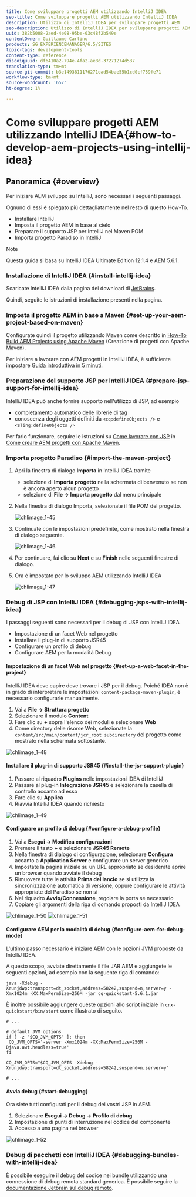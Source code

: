 ```yaml
---
title: Come sviluppare progetti AEM utilizzando IntelliJ IDEA
seo-title: Come sviluppare progetti AEM utilizzando IntelliJ IDEA
description: Utilizzo di IntelliJ IDEA per sviluppare progetti AEM
seo-description: Utilizzo di IntelliJ IDEA per sviluppare progetti AEM
uuid: 382b5008-2aed-4e08-95be-03c48f2b549e
contentOwner: Guillaume Carlino
products: SG_EXPERIENCEMANAGER/6.5/SITES
topic-tags: development-tools
content-type: reference
discoiquuid: df6410a2-794e-4fa2-ae8d-37271274d537
translation-type: tm+mt
source-git-commit: b3e1493811176271ead54bae55b1cd0cf759fe71
workflow-type: tm+mt
source-wordcount: '657'
ht-degree: 1%

---
```



# Come sviluppare progetti AEM utilizzando IntelliJ IDEA{#how-to-develop-aem-projects-using-intellij-idea}

## Panoramica {#overview}

Per iniziare AEM sviluppo su IntelliJ, sono necessari i seguenti passaggi.

Ognuno di essi è spiegato più dettagliatamente nel resto di questo How-To.

* Installare IntelliJ
* Imposta il progetto AEM in base al cielo
* Preparare il supporto JSP per IntelliJ nel Maven POM
* Importa progetto Paradiso in IntelliJ

>[!NOTE]
>
>Questa guida si basa su IntelliJ IDEA Ultimate Edition 12.1.4 e AEM 5.6.1.

### Installazione di IntelliJ IDEA {#install-intellij-idea}

Scaricate IntelliJ IDEA dalla pagina dei download di [JetBrains](https://www.jetbrains.com/idea/download/index.html).

Quindi, seguite le istruzioni di installazione presenti nella pagina.

### Imposta il progetto AEM in base a Maven {#set-up-your-aem-project-based-on-maven}

Configurate quindi il progetto utilizzando Maven come descritto in [How-To Build AEM Projects using Apache Maven](/help/sites-developing/ht-projects-maven.md) (Creazione di progetti con Apache Maven).

Per iniziare a lavorare con AEM progetti in IntelliJ IDEA, è sufficiente impostare [Guida introduttiva in 5 minuti](https://maven.apache.org/guides/getting-started/maven-in-five-minutes.html).

### Preparazione del supporto JSP per IntelliJ IDEA {#prepare-jsp-support-for-intellij-idea}

IntelliJ IDEA può anche fornire supporto nell&#39;utilizzo di JSP, ad esempio

* completamento automatico delle librerie di tag
* conoscenza degli oggetti definiti da `<cq:defineObjects />` e `<sling:defineObjects />`

Per farlo funzionare, seguire le istruzioni su [Come lavorare con JSP](/help/sites-developing/ht-projects-maven.md#how-to-work-with-jsps) in [Come creare AEM progetti con Apache Maven](/help/sites-developing/ht-projects-maven.md).

### Importa progetto Paradiso {#import-the-maven-project}

1. Apri la finestra di dialogo **Importa** in IntelliJ IDEA tramite

   * selezione di **Importa progetto** nella schermata di benvenuto se non è ancora aperto alcun progetto
   * selezione di **File -> Importa progetto** dal menu principale

1. Nella finestra di dialogo Importa, selezionate il file POM del progetto.

   ![chlimage_1-45](assets/chlimage_1-45a.png)

1. Continuate con le impostazioni predefinite, come mostrato nella finestra di dialogo seguente.

   ![chlimage_1-46](assets/chlimage_1-46a.png)

1. Per continuare, fai clic su **Next** e su **Finish** nelle seguenti finestre di dialogo.
1. Ora è impostato per lo sviluppo AEM utilizzando IntelliJ IDEA

   ![chlimage_1-47](assets/chlimage_1-47a.png)

### Debug di JSP con IntelliJ IDEA {#debugging-jsps-with-intellij-idea}

I passaggi seguenti sono necessari per il debug di JSP con IntelliJ IDEA

* Impostazione di un facet Web nel progetto
* Installare il plug-in di supporto JSR45
* Configurare un profilo di debug
* Configurare AEM per la modalità Debug

#### Impostazione di un facet Web nel progetto {#set-up-a-web-facet-in-the-project}

IntelliJ IDEA deve capire dove trovare i JSP per il debug. Poiché IDEA non è in grado di interpretare le impostazioni `content-package-maven-plugin`, è necessario configurarle manualmente.

1. Vai a **File -> Struttura progetto**
1. Selezionare il modulo **Content**
1. Fare clic su **+** sopra l&#39;elenco dei moduli e selezionare **Web**
1. Come directory delle risorse Web, selezionate la `content/src/main/content/jcr_root subdirectory` del progetto come mostrato nella schermata sottostante.

![chlimage_1-48](assets/chlimage_1-48a.png)

#### Installare il plug-in di supporto JSR45 {#install-the-jsr-support-plugin}

1. Passare al riquadro **Plugins** nelle impostazioni IDEA di IntelliJ
1. Passare al plug-in **Integrazione JSR45** e selezionare la casella di controllo accanto ad esso
1. Fare clic su **Applica**
1. Riavvia IntelliJ IDEA quando richiesto

![chlimage_1-49](assets/chlimage_1-49a.png)

#### Configurare un profilo di debug {#configure-a-debug-profile}

1. Vai a **Esegui -> Modifica configurazioni**
1. Premere il tasto **+** e selezionare **JSR45 Remote**
1. Nella finestra di dialogo di configurazione, selezionare **Configura** accanto a **Application Server** e configurare un server generico
1. Impostate la pagina iniziale su un URL appropriato se desiderate aprire un browser quando avviate il debug
1. Rimuovere tutte le attività **Prima del lancio** se si utilizza la sincronizzazione automatica di versione, oppure configurare le attività appropriate del Paradiso se non si
1. Nel riquadro **Avvio/Connessione**, regolare la porta se necessario
1. Copiare gli argomenti della riga di comando proposti da IntelliJ IDEA

![chlimage_1-50](assets/chlimage_1-50a.png) ![chlimage_1-51](assets/chlimage_1-51a.png)

#### Configurare AEM per la modalità di debug {#configure-aem-for-debug-mode}

L&#39;ultimo passo necessario è iniziare AEM con le opzioni JVM proposte da IntelliJ IDEA.

A questo scopo, avviate direttamente il file JAR AEM e aggiungete le seguenti opzioni, ad esempio con la seguente riga di comando:

`java -Xdebug -Xrunjdwp:transport=dt_socket,address=58242,suspend=n,server=y -Xmx1024m -XX:MaxPermSize=256M -jar cq-quickstart-5.6.1.jar`

È inoltre possibile aggiungere queste opzioni allo script iniziale in `crx-quickstart/bin/start` come illustrato di seguito.

```shell
# ...

# default JVM options
if [ -z "$CQ_JVM_OPTS" ]; then
 CQ_JVM_OPTS='-server -Xmx1024m -XX:MaxPermSize=256M -Djava.awt.headless=true'
fi

CQ_JVM_OPTS="$CQ_JVM_OPTS -Xdebug -Xrunjdwp:transport=dt_socket,address=58242,suspend=n,server=y"

# ...
```

#### Avvia debug {#start-debugging}

Ora siete tutti configurati per il debug dei vostri JSP in AEM.

1. Selezionare **Esegui -> Debug -> Profilo di debug**
1. Impostazione di punti di interruzione nel codice del componente
1. Accesso a una pagina nel browser

![chlimage_1-52](assets/chlimage_1-52a.png)

### Debug di pacchetti con IntelliJ IDEA {#debugging-bundles-with-intellij-idea}

È possibile eseguire il debug del codice nei bundle utilizzando una connessione di debug remota standard generica. È possibile seguire la [documentazione Jetbrain sul debug remoto](https://www.jetbrains.com/idea/webhelp/run-debug-configuration-remote.html).

